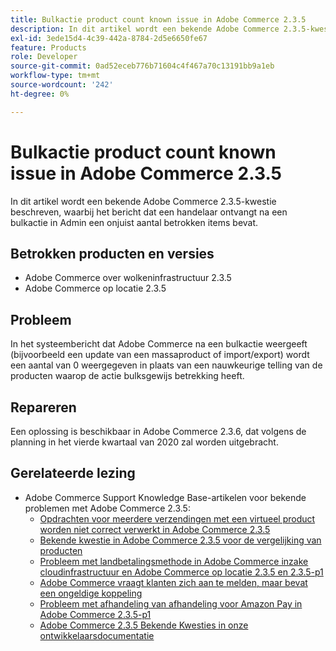 ```yaml
---
title: Bulkactie product count known issue in Adobe Commerce 2.3.5
description: In dit artikel wordt een bekende Adobe Commerce 2.3.5-kwestie beschreven, waarbij het bericht dat een handelaar ontvangt na een bulkactie in Admin een onjuist aantal betrokken items bevat.
exl-id: 3ede15d4-4c39-442a-8784-2d5e6650fe67
feature: Products
role: Developer
source-git-commit: 0ad52eceb776b71604c4f467a70c13191bb9a1eb
workflow-type: tm+mt
source-wordcount: '242'
ht-degree: 0%

---
```


# Bulkactie product count known issue in Adobe Commerce 2.3.5

In dit artikel wordt een bekende Adobe Commerce 2.3.5-kwestie beschreven, waarbij het bericht dat een handelaar ontvangt na een bulkactie in Admin een onjuist aantal betrokken items bevat.

## Betrokken producten en versies

* Adobe Commerce over wolkeninfrastructuur 2.3.5
* Adobe Commerce op locatie 2.3.5

## Probleem

In het systeembericht dat Adobe Commerce na een bulkactie weergeeft (bijvoorbeeld een update van een massaproduct of import/export) wordt een aantal van 0 weergegeven in plaats van een nauwkeurige telling van de producten waarop de actie bulksgewijs betrekking heeft.

## Repareren

Een oplossing is beschikbaar in Adobe Commerce 2.3.6, dat volgens de planning in het vierde kwartaal van 2020 zal worden uitgebracht.

## Gerelateerde lezing

* Adobe Commerce Support Knowledge Base-artikelen voor bekende problemen met Adobe Commerce 2.3.5:
   * [Opdrachten voor meerdere verzendingen met een virtueel product worden niet correct verwerkt in Adobe Commerce 2.3.5](/help/troubleshooting/miscellaneous/magento-2-3-5-known-issue-virtual-product-multi-ship-orders.md)
   * [Bekende kwestie in Adobe Commerce 2.3.5 voor de vergelijking van producten](/help/troubleshooting/storefront/product-comparison-known-issue-in-magento-2-3-5.md)
   * [Probleem met landbetalingsmethode in Adobe Commerce inzake cloudinfrastructuur en Adobe Commerce op locatie 2.3.5 en 2.3.5-p1](/help/troubleshooting/known-issues-patches-attached/magento-2-3-5-2-3-5-p1-patch-country-payment-issue.md)
   * [Adobe Commerce vraagt klanten zich aan te melden, maar bevat een ongeldige koppeling](/help/troubleshooting/known-issues-patches-attached/magento-prompts-customers-log-in-invalid-link.md)
   * [Probleem met afhandeling van afhandeling voor Amazon Pay in Adobe Commerce 2.3.5-p1](/help/troubleshooting/payments/patch-for-amazon-pay-checkout-issue-in-magento-2-3-5-p1.md)
   * [ Adobe Commerce 2.3.5 Bekende Kwesties in onze ontwikkelaarsdocumentatie ](https://devdocs.magento.com/guides/v2.3/release-notes/release-notes-2-3-5-commerce.html#known-issues)
